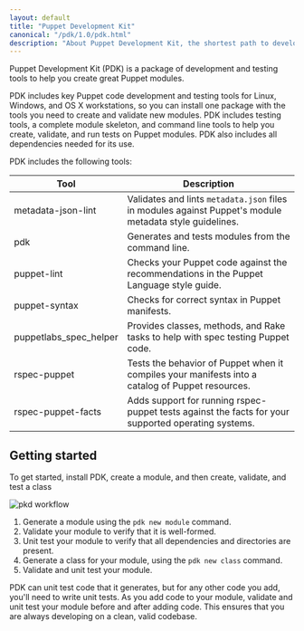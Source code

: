 ```yaml
---
layout: default
title: "Puppet Development Kit"
canonical: "/pdk/1.0/pdk.html"
description: "About Puppet Development Kit, the shortest path to developing better Puppet code."
---
```


[pdk_workflow]: ./source/images/pdk_workflow.png

Puppet Development Kit (PDK) is a package of development and testing tools to help you create great Puppet modules.

PDK includes key Puppet code development and testing tools for Linux, Windows, and OS X workstations, so you can install one package with the tools you need to create and validate new modules. PDK includes testing tools, a complete module skeleton, and command line tools to help you create, validate, and run tests on Puppet modules. PDK also includes all dependencies needed for its use.

PDK includes the following tools:

Tool   | Description
----------------|-------------------------
metadata-json-lint | Validates and lints `metadata.json` files in modules against  Puppet's module metadata style guidelines.
pdk | Generates and tests modules from the command line.
puppet-lint | Checks your Puppet code against the recommendations in the Puppet Language style guide.
puppet-syntax | Checks for correct syntax in Puppet manifests.
puppetlabs_spec_helper | Provides classes, methods, and Rake tasks to help with spec testing Puppet code.
rspec-puppet | Tests the behavior of Puppet when it compiles your manifests into a catalog of Puppet resources.
rspec-puppet-facts | Adds support for running rspec-puppet tests against the facts for your supported operating systems.

## Getting started

To get started, install PDK, create a module, and then create, validate, and test a class

![pkd workflow][pdk_workflow]

1. Generate a module using the `pdk new module` command.
1. Validate your module to verify that it is well-formed.
1. Unit test your module to verify that all dependencies and directories are present.
1. Generate a class for your module, using the `pdk new class` command.
1. Validate and unit test your module.

PDK can unit test code that it generates, but for any other code you add, you'll need to write unit tests. As you add code to your module, validate and unit test your module before and after adding code. This ensures that you are always developing on a clean, valid codebase.
